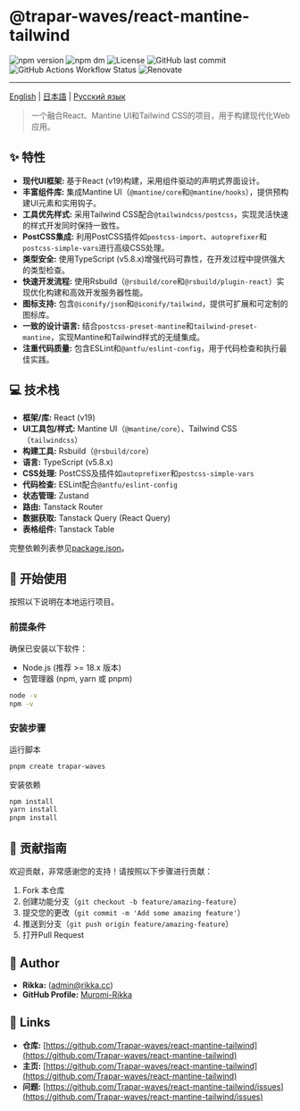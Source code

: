 # @trapar-waves/react-mantine-tailwind

![npm version](https://img.shields.io/npm/v/@trapar-waves/react-mantine-tailwind)
![npm dm](https://img.shields.io/npm/dm/@trapar-waves/react-mantine-tailwind)
![License](https://img.shields.io/github/license/Trapar-waves/react-mantine-tailwind)
![GitHub last commit](https://img.shields.io/github/last-commit/Trapar-waves/react-mantine-tailwind)
![GitHub Actions Workflow Status](https://img.shields.io/github/actions/workflow/status/Trapar-waves/react-mantine-tailwind/release.yml)
![Renovate](https://img.shields.io/badge/renovate-enabled-blue)

---

[English](../README.md) | [日本語](/readme/README-JP.md) | [Русский язык](/readme/README-RU.md)

> 一个融合React、Mantine UI和Tailwind CSS的项目，用于构建现代化Web应用。

## ✨ 特性

- **现代UI框架:** 基于React (v19)构建，采用组件驱动的声明式界面设计。
- **丰富组件库:** 集成Mantine UI（`@mantine/core`和`@mantine/hooks`），提供预构建UI元素和实用钩子。
- **工具优先样式:** 采用Tailwind CSS配合`@tailwindcss/postcss`，实现灵活快速的样式开发同时保持一致性。
- **PostCSS集成:** 利用PostCSS插件如`postcss-import`、`autoprefixer`和`postcss-simple-vars`进行高级CSS处理。
- **类型安全:** 使用TypeScript (v5.8.x)增强代码可靠性，在开发过程中提供强大的类型检查。
- **快速开发流程:** 使用Rsbuild（`@rsbuild/core`和`@rsbuild/plugin-react`）实现优化构建和高效开发服务器性能。
- **图标支持:** 包含`@iconify/json`和`@iconify/tailwind`，提供可扩展和可定制的图标库。
- **一致的设计语言:** 结合`postcss-preset-mantine`和`tailwind-preset-mantine`，实现Mantine和Tailwind样式的无缝集成。
- **注重代码质量:** 包含ESLint和`@antfu/eslint-config`，用于代码检查和执行最佳实践。

## 💻 技术栈

- **框架/库:** React (v19)
- **UI工具包/样式:** Mantine UI（`@mantine/core`）、Tailwind CSS（`tailwindcss`）
- **构建工具:** Rsbuild（`@rsbuild/core`）
- **语言:** TypeScript (v5.8.x)
- **CSS处理:** PostCSS及插件如`autoprefixer`和`postcss-simple-vars`
- **代码检查:** ESLint配合`@antfu/eslint-config`
- **状态管理:** Zustand
- **路由:** Tanstack Router
- **数据获取:** Tanstack Query (React Query)
- **表格组件:** Tanstack Table

完整依赖列表参见[package.json](package.json)。

## 🚀 开始使用

按照以下说明在本地运行项目。

### 前提条件

确保已安装以下软件：

- Node.js (推荐 >= 18.x 版本)
- 包管理器 (npm, yarn 或 pnpm)

```bash
node -v
npm -v
```

### 安装步骤

运行脚本

```bash
pnpm create trapar-waves
```

安装依赖

```bash
npm install
yarn install
pnpm install
```

## 🤝 贡献指南

欢迎贡献，非常感谢您的支持！请按照以下步骤进行贡献：

1. Fork 本仓库
2. 创建功能分支（`git checkout -b feature/amazing-feature`）
3. 提交您的更改（`git commit -m 'Add some amazing feature'`）
4. 推送到分支（`git push origin feature/amazing-feature`）
5. 打开Pull Request

## 👤 Author

- **Rikka:** (admin@rikka.cc)
- **GitHub Profile:** [Muromi-Rikka](https://github.com/Muromi-Rikka)

## 🔗 Links

- **仓库:** [https://github.com/Trapar-waves/react-mantine-tailwind](https://github.com/Trapar-waves/react-mantine-tailwind)
- **主页:** [https://github.com/Trapar-waves/react-mantine-tailwind](https://github.com/Trapar-waves/react-mantine-tailwind)
- **问题:** [https://github.com/Trapar-waves/react-mantine-tailwind/issues](https://github.com/Trapar-waves/react-mantine-tailwind/issues)
